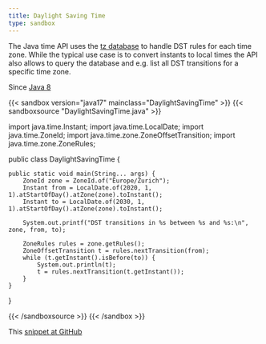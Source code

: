 ```yaml
---
title: Daylight Saving Time
type: sandbox
---
```


The Java time API uses the [tz
 database](https://en.wikipedia.org/wiki/Tz_database) to handle DST rules for
 each time zone. While the typical use case is to convert instants to local
 times the API also allows to query the database and e.g. list all DST
 transitions for a specific time zone.

Since [Java 8](/jdk/8)

{{< sandbox version="java17" mainclass="DaylightSavingTime" >}}
{{< sandboxsource "DaylightSavingTime.java" >}}

import java.time.Instant;
import java.time.LocalDate;
import java.time.ZoneId;
import java.time.zone.ZoneOffsetTransition;
import java.time.zone.ZoneRules;

public class DaylightSavingTime {

	public static void main(String... args) {
		ZoneId zone = ZoneId.of("Europe/Zurich");
		Instant from = LocalDate.of(2020, 1, 1).atStartOfDay().atZone(zone).toInstant();
		Instant to = LocalDate.of(2030, 1, 1).atStartOfDay().atZone(zone).toInstant();

		System.out.printf("DST transitions in %s between %s and %s:\n", zone, from, to);

		ZoneRules rules = zone.getRules();
		ZoneOffsetTransition t = rules.nextTransition(from);
		while (t.getInstant().isBefore(to)) {
			System.out.println(t);
			t = rules.nextTransition(t.getInstant());
		}
	}

}

{{< /sandboxsource >}}
{{< /sandbox >}}

This [snippet at GitHub](https://github.com/marchof/io.javaalmanac.snippets/tree/master/src/main/java/io/javaalmanac/snippets/time/DaylightSavingTime.java)
